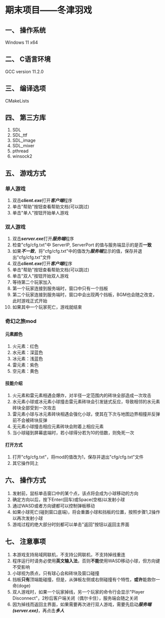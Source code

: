 # 期末项目——冬津羽戏
## 一、 操作系统
Windows 11 x64
## 二、 C语言环境
GCC version 11.2.0
## 三、 编译选项
CMakeLists
## 四、 第三方库
1. SDL
2. SDL_ttf
3. SDL_image
4. SDL_mixer
5. pthread
6. winsock2
## 五、 游戏方式
### 单人游戏
1. 双击***client.exe***打开***客户端***程序
2. 单击"帮助"按钮查看帮助文档(可以跳过)
3. 单击"单人"按钮开始单人游戏
### 双人游戏
1. 双击***server.exe***打开***服务端***程序
2. 检查"cfg/cfg.txt"中 ServerIP, ServerPort 的值与服务端显示的是否**一致**
3. 如果***不一致***，将"cfg/cfg.txt"中的值改为***服务端***显示的值，保存并退出"cfg/cfg.txt"文件
4. 双击***client.exe***打开***客户端***程序
5. 单击"帮助"按钮查看帮助文档(可以跳过)
6. 单击"双人"按钮开始双人游戏
7. 等待第二个玩家加入
8. 第一个玩家连接到服务端时，窗口中只有一个挡板
9. 第二个玩家连接到服务端时，窗口中会出现两个挡板，BGM也会随之改变，此时游戏正式开始
10. 如果其中一个玩家死亡，游戏就结束
### 奇幻之旅mod
#### 元素颜色
1. 火元素：红色
2. 水元素：深蓝色
3. 冰元素：浅蓝色
4. 雷元素：紫色
5. 空元素：黄色
#### 技能介绍
1. 火元素和雷元素相遇会爆炸，对半径一定范围内的砖块全部造成一次攻击
2. 水元素小球或冰元素小球撞击雷元素砖块会引发链式反应，导致相邻的水元素砖块全部受到一次攻击
3. 雷元素小球与冰元素砖块相遇会强化小球，使其在下次与地图边界相撞并反弹前不会被砖块反弹
4. 无元素小球撞击相应元素砖块会附着上相应元素
5. 当小球碰到屏幕底端时，若小球得分若为10的倍数，则免死一次
#### 打开方式
1. 打开"cfg/cfg.txt"，将mod的值改为1，保存并退出"cfg/cfg.txt"文件
2. 其它操作同上
## 六、 操作方式
1. 发射前，鼠标单击窗口中的某个点，该点将会成为小球移动的方向
2. 确定方向以后，按下Enter(回车)或Space(空格)以发射小球
3. 通过WASD或者方向键都可以控制弹板移动
4. 如果小球死亡(碰到窗口底端)，将会重置小球和挡板的位置，按照步骤1,2操作以再次发射小球
5. 游戏过程的绝大部分时刻都可以单击"返回"按钮以返回主界面
## 七、 注意事项
1. 本游戏支持局域网联机，不支持公网联机，不支持掉线重连
2. 程序运行时请务必使用**英文输入法**，否则**不能**使用WASD移动小球，但方向键不受影响
3. 小球视为质点，只有球心会和砖块及窗口碰撞
4. 挡板**只有**顶端能碰撞，但是，从弹板左侧或右侧碰撞有个特性，**或许**能救你一命(doge)
5. 双人游戏时，如果一个玩家掉线，另一个玩家的命令行会显示"Player Disconnect"，2秒后客户端关闭（偶尔卡住），服务端会随之关闭
6. 因为掉线而返回主界面，如果需要再次进行双人游戏，需要先启动***服务端(server.exe)***，再点击***多人***